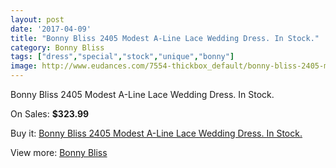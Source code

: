 ```yaml
---
layout: post
date: '2017-04-09'
title: "Bonny Bliss 2405 Modest A-Line Lace Wedding Dress. In Stock."
category: Bonny Bliss
tags: ["dress","special","stock","unique","bonny"]
image: http://www.eudances.com/7554-thickbox_default/bonny-bliss-2405-modest-a-line-lace-wedding-dress-in-stock.jpg
---
```

Bonny Bliss 2405 Modest A-Line Lace Wedding Dress. In Stock.

On Sales: **$323.99**
<a href="https://www.eudances.com/en/bonny-bliss/2678-bonny-bliss-2405-modest-a-line-lace-wedding-dress-in-stock.html"><amp-img layout="responsive" width="600" height="600" src="//www.eudances.com/7554-thickbox_default/bonny-bliss-2405-modest-a-line-lace-wedding-dress-in-stock.jpg" alt="Bonny Bliss 2405 Modest A-Line Lace Wedding Dress. In Stock. 0" /></a>
<a href="https://www.eudances.com/en/bonny-bliss/2678-bonny-bliss-2405-modest-a-line-lace-wedding-dress-in-stock.html"><amp-img layout="responsive" width="600" height="600" src="//www.eudances.com/7555-thickbox_default/bonny-bliss-2405-modest-a-line-lace-wedding-dress-in-stock.jpg" alt="Bonny Bliss 2405 Modest A-Line Lace Wedding Dress. In Stock. 1" /></a>
<a href="https://www.eudances.com/en/bonny-bliss/2678-bonny-bliss-2405-modest-a-line-lace-wedding-dress-in-stock.html"><amp-img layout="responsive" width="600" height="600" src="//www.eudances.com/7556-thickbox_default/bonny-bliss-2405-modest-a-line-lace-wedding-dress-in-stock.jpg" alt="Bonny Bliss 2405 Modest A-Line Lace Wedding Dress. In Stock. 2" /></a>

Buy it: [Bonny Bliss 2405 Modest A-Line Lace Wedding Dress. In Stock.](https://www.eudances.com/en/bonny-bliss/2678-bonny-bliss-2405-modest-a-line-lace-wedding-dress-in-stock.html "Bonny Bliss 2405 Modest A-Line Lace Wedding Dress. In Stock.")

View more: [Bonny Bliss](https://www.eudances.com/en/40-bonny-bliss "Bonny Bliss")